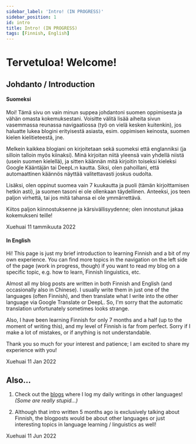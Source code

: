 ```yaml
---
sidebar_label: 'Intro! (IN PROGRESS)'
sidebar_position: 1
id: intro
title: Intro! (IN PROGRESS)
tags: [Finnish, English]
---
```


# Tervetuloa! Welcome!

## Johdanto / Introduction
#### Suomeksi

Moi! Tämä sivu on vain minun suppea johdantoni suomen oppimisesta ja vähän omasta kokemuksestani. Voisitte välitä lisää aiheita sivun vasemmassa reunassa navigaatiossa (työ on vielä kesken kuitenkin), jos haluatte lukea blogini erityisestä asiasta, esim. oppimisen keinosta, suomen kielen kielitieteestä, jne.

Melkein kaikkea blogiani on kirjoitetaan sekä suomeksi että englanniksi (ja silloin talloin myös kiinaksi). Minä kirjoitan niitä yleensä vain yhdellä niistä (usein suomen kielellä), ja sitten käännän mitä kirjoitin toiseksi kieleksi Google Kääntäjän tai DeepL:n kautta. Siksi, olen pahoillani, että automaattinen käännös näyttää valitettavasti joskus oudolta.

Lisäksi, olen oppinut suomea vain 7 kuukautta ja puoli (tämän kirjoittamisen hetkin asti), ja suomen tasoni ei ole ollenkaan täydellinen. Anteeksi, jos teen paljon virhettä, tai jos mitä tahansa ei ole ymmärrettävä.

Kiitos paljon kiinnostuksenne ja kärsivällisyydenne; olen innostunut jakaa kokemukseni teille!

Xuehuai
11 tammikuuta 2022


#### In English
Hi! This page is just my brief introduction to learning Finnish and a bit of my own experience. You can find more topics in the navigation on the left side of the page (work in progress, though) if you want to read my blog on a specific topic, e.g. how to learn, Finnish linguistics, etc.

Almost all my blog posts are written in both Finnish and English (and occasionally also in Chinese). I usually write them in just one of the languages (often Finnish), and then translate what I write into the other language via Google Translate or DeepL. So, I'm sorry that the automatic translation unfortunately sometimes looks strange.

Also, I have been learning Finnish for only 7 months and a half (up to the moment of writing this), and my level of Finnish is far from perfect. Sorry if I make a lot of mistakes, or if anything is not understandable.

Thank you so much for your interest and patience; I am excited to share my experience with you!

Xuehuai
11 Jan 2022


## Also...
1. Check out the [blogs](https://xh313.github.io/mina/blog) where I log my daily writings in other languages! _(Some are really stupid...)_

2. Although that intro written 5 months ago is exclusively talking about Finnish, the blogposts would be about other languages or just interesting topics in language learning / linguistics as well!

Xuehuai
11 Jun 2022
